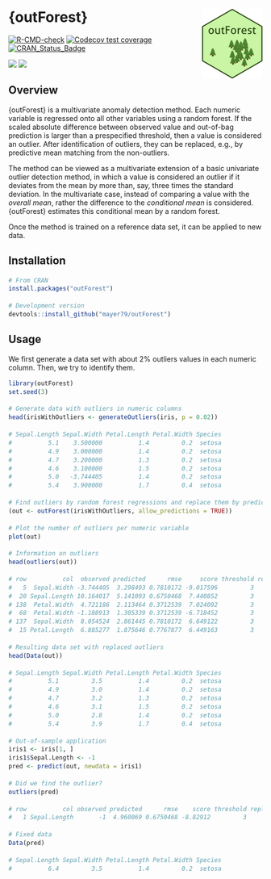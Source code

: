 # {outForest} <a href='https://github.com/mayer79/outForest'><img src='man/figures/logo.png' align="right" height="139" /></a>

<!-- badges: start -->

[![R-CMD-check](https://github.com/mayer79/outForest/actions/workflows/R-CMD-check.yaml/badge.svg)](https://github.com/mayer79/outForest/actions/workflows/R-CMD-check.yaml)
[![Codecov test coverage](https://codecov.io/gh/mayer79/outForest/graph/badge.svg)](https://app.codecov.io/gh/mayer79/outForest?branch=main)
[![CRAN_Status_Badge](https://www.r-pkg.org/badges/version/outForest)](https://cran.r-project.org/package=outForest)

[![](https://cranlogs.r-pkg.org/badges/outForest)](https://cran.r-project.org/package=outForest) 
[![](https://cranlogs.r-pkg.org/badges/grand-total/outForest?color=orange)](https://cran.r-project.org/package=outForest)

<!-- badges: end -->

## Overview

{outForest} is a multivariate anomaly detection method. Each numeric variable is regressed onto all other variables using a random forest. If the scaled absolute difference between observed value and out-of-bag prediction is larger than a prespecified threshold, then a value is considered an outlier. After identification of outliers, they can be replaced, e.g., by predictive mean matching from the non-outliers.

The method can be viewed as a multivariate extension of a basic univariate outlier detection method, in which a value is considered an outlier if it deviates from the mean by more than, say, three times the standard deviation. In the multivariate case, instead of comparing a value with the *overall mean*, rather the difference to the *conditional mean* is considered. {outForest} estimates this conditional mean by a random forest.

Once the method is trained on a reference data set, it can be applied to new data.

## Installation

```r
# From CRAN
install.packages("outForest")

# Development version
devtools::install_github("mayer79/outForest")
```

## Usage

We first generate a data set with about 2% outliers values in each numeric column. Then, we try to identify them.

``` r
library(outForest)
set.seed(3)

# Generate data with outliers in numeric columns
head(irisWithOutliers <- generateOutliers(iris, p = 0.02))

# Sepal.Length Sepal.Width Petal.Length Petal.Width Species
#          5.1    3.500000          1.4         0.2  setosa
#          4.9    3.000000          1.4         0.2  setosa
#          4.7    3.200000          1.3         0.2  setosa
#          4.6    3.100000          1.5         0.2  setosa
#          5.0   -3.744405          1.4         0.2  setosa
#          5.4    3.900000          1.7         0.4  setosa
 
# Find outliers by random forest regressions and replace them by predictive mean matching
(out <- outForest(irisWithOutliers, allow_predictions = TRUE))

# Plot the number of outliers per numeric variable
plot(out)

# Information on outliers
head(outliers(out))

# row          col  observed predicted      rmse     score threshold replacement
#   5  Sepal.Width -3.744405  3.298493 0.7810172 -9.017596         3         2.8
#  20 Sepal.Length 10.164017  5.141093 0.6750468  7.440852         3         5.4
# 138  Petal.Width  4.721186  2.113464 0.3712539  7.024092         3         2.1
#  68  Petal.Width -1.188913  1.305339 0.3712539 -6.718452         3         1.2
# 137  Sepal.Width  8.054524  2.861445 0.7810172  6.649122         3         2.9
#  15 Petal.Length  6.885277  1.875646 0.7767877  6.449163         3         1.3

# Resulting data set with replaced outliers
head(Data(out))

# Sepal.Length Sepal.Width Petal.Length Petal.Width Species
#          5.1         3.5          1.4         0.2  setosa
#          4.9         3.0          1.4         0.2  setosa
#          4.7         3.2          1.3         0.2  setosa
#          4.6         3.1          1.5         0.2  setosa
#          5.0         2.8          1.4         0.2  setosa
#          5.4         3.9          1.7         0.4  setosa

# Out-of-sample application
iris1 <- iris[1, ]
iris1$Sepal.Length <- -1
pred <- predict(out, newdata = iris1)

# Did we find the outlier?
outliers(pred)

# row          col observed predicted      rmse    score threshold replacement
#   1 Sepal.Length       -1  4.960069 0.6750468 -8.82912         3         6.4

# Fixed data
Data(pred)

# Sepal.Length Sepal.Width Petal.Length Petal.Width Species
#          6.4         3.5          1.4         0.2  setosa
```

